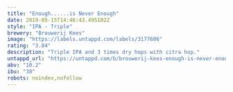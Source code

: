 ```yaml
---
title: "Enough......is Never Enough"
date: 2019-05-15T14:46:43.495102Z
style: "IPA - Triple"
brewery: "Brouwerij Kees"
image: "https://labels.untappd.com/labels/3177606"
rating: "3.84"
description: "Triple IPA and 3 times dry hops with citra hop."
untappd_url: "https://untappd.com/b/brouwerij-kees-enough-is-never-enough/3177606"
abv: "10.2"
ibu: "38"
robots: noindex,nofollow
---
```

